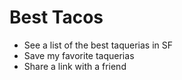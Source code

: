 # Best Tacos 

- See a list of the best taquerias in SF
- Save my favorite taquerias
- Share a link with a friend
